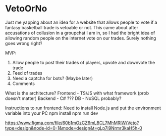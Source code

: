 # VetoOrNo
Just me yapping about an idea for a website that allows people to vote if a fantasy basketball trade is vetoable or not. This came about after accusations of collusion in a groupchat I am in, so I had the bright idea of allowing random people on the internet vote on our trades. Surely nothing goes wrong right? 


MVP:
1. Allow people to post their trades of players, upvote and downvote the trade
2. Feed of trades
3. Need a captcha for bots? (Maybe later)
4. Comments

What is the architecture?
Frontend - TS/JS with what framework (prob doesn't matter)
Backend - C# ???
DB - NoSQL probably?


Instructions to run frontend:
Need to install Node.js and put the environment variable into your PC
npm install
npm run dev

https://www.figma.com/file/60b1mOzCZ6mL8CL7MhMRlW/Veto?type=design&node-id=0-1&mode=design&t=gLp7i9Nrmr3kaH5h-0